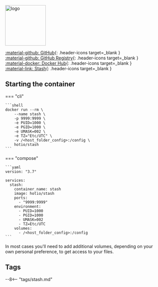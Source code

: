 <img src="https://hotio.dev/img/stash.png" alt="logo" height="130" width="130">

[:material-github: GitHub](https://github.com/hotio/stash){: .header-icons target=_blank }  
[:material-github: GitHub Registry](https://github.com/orgs/hotio/packages/container/package/stash){: .header-icons target=_blank }  
[:material-docker: Docker Hub](https://hub.docker.com/r/hotio/stash){: .header-icons target=_blank }  
[:material-link: Stash](https://github.com/stashapp/stash){: .header-icons target=_blank }  

## Starting the container

=== "cli"

    ```shell
    docker run --rm \
        --name stash \
        -p 9999:9999 \
        -e PUID=1000 \
        -e PGID=1000 \
        -e UMASK=002 \
        -e TZ="Etc/UTC" \
        -v /<host_folder_config>:/config \
        hotio/stash
    ```

=== "compose"

    ```yaml
    version: "3.7"

    services:
      stash:
        container_name: stash
        image: hotio/stash
        ports:
          - "9999:9999"
        environment:
          - PUID=1000
          - PGID=1000
          - UMASK=002
          - TZ=Etc/UTC
        volumes:
          - /<host_folder_config>:/config
    ```

In most cases you'll need to add additional volumes, depending on your own personal preference, to get access to your files.

## Tags

--8<-- "tags/stash.md"
